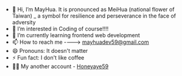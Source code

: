 - 👋 Hi, I’m MayHua. It is pronounced as MeiHua (national flower of Taiwan) _ a symbol for resilience and perseverance in the face of adversity
- 👀 I’m interested in Coding of course!!!!
- 🌱 I’m currently learning frontend web development
- 📫 How to reach me ----> mayhuadev59@gmail.com
- 😄 Pronouns: It doesn't matter
- ⚡ Fun fact: I don't like coffee
- 🧑‍💻 My another account - [Honeyaye59](https://github.com/Honeyaye59)


